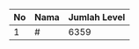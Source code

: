 | No | Nama            | Jumlah Level |
|----|-----------------|--------------|
| 1  | #    |    6359        |
